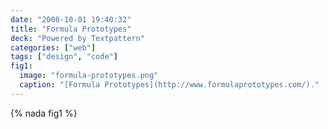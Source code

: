 ```yaml
---
date: "2008-10-01 19:40:32"
title: "Formula Prototypes"
deck: "Powered by Textpattern"
categories: ["web"]
tags: ["design", "code"]
fig1:
  image: "formula-prototypes.png"
  caption: "[Formula Prototypes](http://www.formulaprototypes.com/)."
---
```


{% nada fig1 %}
